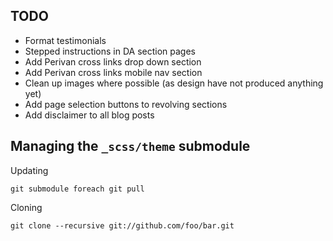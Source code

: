 ## TODO

* Format testimonials
* Stepped instructions in DA section pages
* Add Perivan cross links drop down section
* Add Perivan cross links mobile nav section
* Clean up images where possible (as design have not produced anything yet)
* Add page selection buttons to revolving sections
* Add disclaimer to all blog posts

## Managing the `_scss/theme` submodule

Updating

    git submodule foreach git pull

Cloning

    git clone --recursive git://github.com/foo/bar.git
